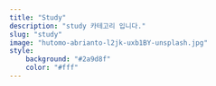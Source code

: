 ```yaml
---
title: "Study"
description: "study 카테고리 입니다."
slug: "study"
image: "hutomo-abrianto-l2jk-uxb1BY-unsplash.jpg"
style:
    background: "#2a9d8f"
    color: "#fff"
---
```

